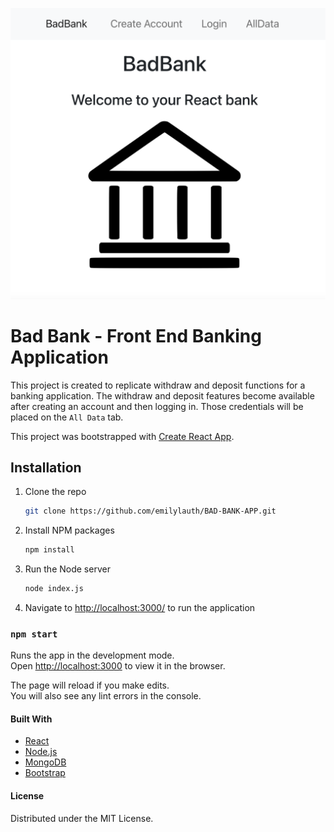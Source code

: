 ![alt text](https://github.com/emilylauth/BAD-BANK-APP/blob/main/public/readme-img.png)

# Bad Bank - Front End Banking Application

This project is created to replicate withdraw and deposit functions for a banking application. The withdraw and deposit features become available after creating an account and then logging in. Those credentials will be placed on the `All Data` tab.

This project was bootstrapped with [Create React App](https://github.com/facebook/create-react-app).

## Installation

1. Clone the repo
   ```sh
   git clone https://github.com/emilylauth/BAD-BANK-APP.git
   ```
2. Install NPM packages
   ```sh
   npm install
   ```
3. Run the Node server
   ```sh
   node index.js
   ```
4. Navigate to [http://localhost:3000/](http://localhost:3000/) to run the application

### `npm start`

Runs the app in the development mode.\
Open [http://localhost:3000](http://localhost:3000) to view it in the browser.

The page will reload if you make edits.\
You will also see any lint errors in the console.

#### Built With
* [React](https://reactjs.org/)
* [Node.js](https://nodejs.org/en/)
* [MongoDB](https://www.mongodb.com/)
* [Bootstrap](https://getbootstrap.com/)

#### License

Distributed under the MIT License. 